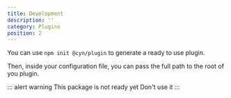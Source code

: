 ```yaml
---
title: Development
description: ''
category: Plugins
position: 2
---
```


You can use `npm init @cyn/plugin` to generate a ready to use plugin.

Then, inside your configuration file, you can pass the full path to the root of you plugin.

::: alert warning
This package is not ready yet
Don't use it
::: 


